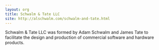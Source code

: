 ```yaml
---
layout: org
title: Schwalm & Tate LLC
site: http://alschwalm.com/schwalm-and-tate.html
---
```

Schwalm & Tate LLC was formed by Adam Schwalm and James Tate to facilitate the design and production
of commercial software and hardware products.
